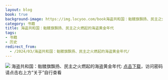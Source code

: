 ```yaml
---
layout: blog
book: true
background-image: https://img.locyoo.com/book海盗共和国：骷髅旗飘扬、民主之火燃起的海盗黄金年代.jpg
category: 书籍
title: 海盗共和国：骷髅旗飘扬、民主之火燃起的海盗黄金年代
tags:
- 书籍
- 历史
redirect_from:
  - /2024/03/海盗共和国：骷髅旗飘扬、民主之火燃起的海盗黄金年代/
---
```

![](https://img.locyoo.com/book海盗共和国：骷髅旗飘扬、民主之火燃起的海盗黄金年代.jpg)
海盗共和国：骷髅旗飘扬、民主之火燃起的海盗黄金年代: <a name = "ref1" href="https://url18.ctfile.com/f/50983618-1350064880-0fdb5a?p=3619">点击下载</a>，访问密码请点击右上方“关于”自行查看